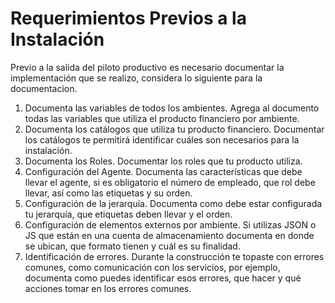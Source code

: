 # Requerimientos Previos a la Instalación

Previo a la salida del piloto productivo es necesario documentar la implementación que se realizo, considera lo siguiente para la documentacion.

1. Documenta las variables de todos los ambientes. Agrega al documento todas las variables que utiliza el producto financiero por ambiente.
2. Documenta los catálogos que utiliza tu producto financiero. Documentar los catálogos te permitirá identificar cuáles son necesarios para la instalación.
3. Documenta los Roles. Documentar los roles que tu producto utiliza.
4. Configuración del Agente. Documenta las características que debe llevar el agente, si es obligatorio el número de empleado, que rol debe llevar, así como las etiquetas y su orden.
5. Configuración de la jerarquía. Documenta como debe estar configurada tu jerarquía, que etiquetas deben llevar y el orden.
6. Configuración de elementos externos por ambiente. Si utilizas JSON o JS que están en una cuenta de almacenamiento documenta en donde se ubican, que formato tienen y cuál es su finalidad.
7. Identificación de errores. Durante la construcción te topaste con errores comunes, como comunicación con los servicios, por ejemplo, documenta como puedes identificar esos errores, que hacer y qué acciones tomar en los errores comunes.
